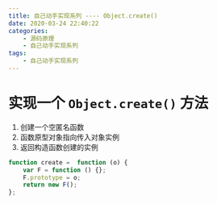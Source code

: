 ```yaml
---
title: 自己动手实现系列 ---- Object.create()
date: 2020-03-24 22:40:22
categories: 
	- 源码原理
	- 自己动手实现系列
tags: 
	- 自己动手实现系列
---
```

# 实现一个 `Object.create()` 方法
1. 创建一个空匿名函数
2. 函数原型对象指向传入对象实例
3. 返回构造函数创建的实例

``` js
function create =  function (o) {
    var F = function () {};
    F.prototype = o;
    return new F();
};
```